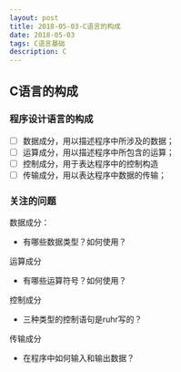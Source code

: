 ```yaml
---
layout: post
title: 2018-05-03-C语言的构成 
date: 2018-05-03
tags: C语言基础
description: C
---
```


## C语言的构成

### 程序设计语言的构成
- [ ] 数据成分，用以描述程序中所涉及的数据；
- [ ] 运算成分，用以描述程序中所包含的运算；
- [ ] 控制成分，用于表达程序中的控制构造
- [ ] 传输成分，用以表达程序中数据的传输；

### 关注的问题
数据成分：
 - 有哪些数据类型？如何使用？
 
 运算成分
 - 有哪些运算符号？如何使用？
 
 控制成分
 - 三种类型的控制语句是ruhr写的？
 
 传输成分
 - 在程序中如何输入和输出数据？

